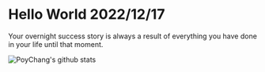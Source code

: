 # Hello World 2022/12/17

Your overnight success story is always a result of everything you have done in your life until that moment.

![PoyChang's github stats](https://github-readme-stats.vercel.app/api?username=poychang&show_icons=true&theme=dracula)
